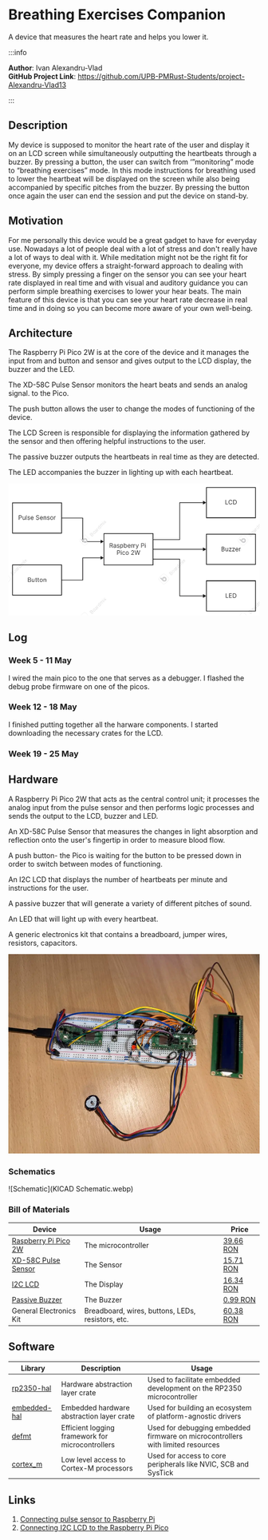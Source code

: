 # Breathing Exercises Companion
A device that measures the heart rate and helps you lower it.

:::info 

**Author**: Ivan Alexandru-Vlad \
**GitHub Project Link**: https://github.com/UPB-PMRust-Students/project-Alexandru-Vlad13

:::

## Description

My device is supposed to monitor the heart rate of the user and display it on an LCD screen 
while simultaneously outputting the heartbeats through a buzzer. By pressing a button, the user 
can switch from ‘”monitoring” mode to “breathing exercises” mode. In this mode instructions 
for breathing used to lower the heartbeat will be displayed on the screen while also being 
accompanied by specific pitches from the buzzer. By pressing the button once again the user can end 
the session and put the device on stand-by.

## Motivation

For me personally this device would be a great gadget to have for everyday use. Nowadays a lot of people deal with a lot of stress and don't really have a lot of ways to deal with it. While meditation might not be the right fit for everyone, my device offers a straight-forward approach to dealing with stress. By simply pressing a finger on the sensor you can see your heart rate displayed in real time and with visual and auditory guidance you can perform simple breathing exercises to lower your hear beats. The main feature of this device is that you can see your heart rate decrease in real time and in doing so you can become more aware of your own well-being. 

## Architecture 

The Raspberry Pi Pico 2W is at the core of the device and it manages the input from and button and sensor and gives output to the LCD display, the buzzer and the LED.

The XD-58C Pulse Sensor monitors the heart beats and sends an analog signal. to the Pico.

The push button allows the user to change the modes of functioning of the device.

The LCD Screen is responsible for displaying the information gathered by the sensor and then offering helpful instructions to the user.

The passive buzzer outputs the heartbeats in real time as they are detected.

The LED accompanies the buzzer in lighting up with each heartbeat.
 
 ![Diagram](Diagram.webp)

## Log

### Week 5 - 11 May

I wired the main pico to the one that serves as a debugger. I flashed the debug probe firmware on one of the picos.

### Week 12 - 18 May

I finished putting together all the harware components. I started downloading the necessary crates for the LCD.

### Week 19 - 25 May

## Hardware

A Raspberry Pi Pico 2W that acts as the central control unit; it processes the analog input from the pulse sensor and then performs logic processes and sends the output to the LCD, buzzer and LED.

An XD-58C Pulse Sensor that measures the changes in light absorption and reflection onto the user's fingertip in order to measure blood flow.

A push button- the Pico is waiting for the button to be pressed down in order to switch between modes of functioning.

An I2C LCD that displays the number of heartbeats per minute and instructions for the user.

A passive buzzer that will generate a variety of different pitches of sound.

An LED that will light up with every heartbeat.

A generic electronics kit that contains a breadboard, jumper wires, resistors, capacitors.

![Hardware](Hardware.webp)

### Schematics

![Schematic](KICAD Schematic.webp)

### Bill of Materials

| Device | Usage | Price |
|--------|--------|-------|
| [Raspberry Pi Pico 2W](https://www.raspberrypi.com/documentation/microcontrollers/raspberry-pi-pico.html) | The microcontroller | [39.66 RON](https://www.optimusdigital.ro/ro/placi-raspberry-pi/13327-raspberry-pi-pico-2-w.html?gad_source=1&gclid=Cj0KCQjw_dbABhC5ARIsAAh2Z-QlzokQcX6UhFQKItBEDdApxMGKedUtmfErGM3cVL3fFfLKt3wzf9QaAn8uEALw_wcB) |
| [XD-58C Pulse Sensor](https://cdn-shop.adafruit.com/product-files/1093/Pulse+Sensor+Data+Sheet-2018.pdf) | The Sensor | [15.71 RON](https://www.robofun.ro/senzor-puls-si-ritm-cardiac.html?gad_source=1&gbraid=0AAAAApSyPJXNf2Z7R1SlKtsqr0sgSWMRR&gclid=Cj0KCQjw_dbABhC5ARIsAAh2Z-T7DLf15QLhYCjnJrQLtCd5nPkkig8itMaCA7j7dIGIyYryCD1ortwaAtpuEALw_wcB) |
| [I2C LCD](https://www.handsontec.com/dataspecs/module/I2C_1602_LCD.pdf) | The Display | [16.34 RON](https://www.optimusdigital.ro/en/lcds/2894-1602-lcd-with-i2c-interface-and-blue-backlight.html?gad_source=1&gbraid=0AAAAADv-p3DST91rElLA-XfsBRapIVDc8&gclid=Cj0KCQjw_dbABhC5ARIsAAh2Z-QY-g1aLKqwpD5IaWKVncrzNfsgiK_NrWYv9GSs5IdDYBs_gM_zJZ0aAlQhEALw_wcB) |
| [Passive Buzzer](https://components101.com/misc/buzzer-pinout-working-datasheet) | The Buzzer | [0.99 RON](https://www.optimusdigital.ro/en/buzzers/12247-3-v-or-33v-passive-buzzer.html?gad_source=1&gbraid=0AAAAADv-p3DST91rElLA-XfsBRapIVDc8&gclid=Cj0KCQjw_dbABhC5ARIsAAh2Z-Q7eu3c6X7m6BFGhxgkyWS5XuwzUq4zbFTkJLN3f2lT3t0ZoGeE8WcaAgbLEALw_wcB) |
| General Electronics Kit | Breadboard, wires, buttons, LEDs, resistors, etc. | [60.38 RON](https://www.emag.ro/set-componente-electronice-breadboard-830-puncte-led-uri-compatibil-arduino-si-raspberry-pi-zz00044/pd/DRXG4XYBM/?utm_medium=ios&utm_source=mobile%20app&utm_campaign=share%20product) |


## Software

| Library | Description | Usage |
|---------|-------------|-------|
| [rp2350-hal](https://docs.rs/rp235x-hal/latest/rp235x_hal/) | Hardware abstraction layer crate | Used to facilitate embedded development on the RP2350 microcontroller |
| [embedded-hal](https://crates.io/crates/embedded-hal) | Embedded hardware abstraction layer crate | Used for building an ecosystem of platform-agnostic drivers |
| [defmt](https://docs.rs/defmt/latest/defmt/) | Efficient logging framework for microcontrollers | Used for debugging embedded firmware on microcontrollers with limited resources |
| [cortex_m](https://docs.rs/cortex-m/latest/cortex_m/) | Low level access to Cortex-M processors | Used for access to core peripherals like NVIC, SCB and SysTick |


## Links


1. [Connecting pulse sensor to Raspberry Pi ](https://github.com/WorldFamousElectronics/Raspberry_Pi/blob/master/PulseSensor_Processing_Pi/PulseSensor_Processing_Pi.md)
2. [Connecting I2C LCD to the Raspberry Pi Pico](https://www.tomshardware.com/how-to/lcd-display-raspberry-pi-pico)

